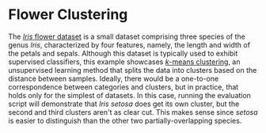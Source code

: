 # Flower Clustering

The [_Iris_ flower dataset](https://archive.ics.uci.edu/dataset/53/iris) is a small dataset comprising three species of the genus _Iris_, characterized by four features, namely, the length and width of the petals and sepals. Although this dataset is typically used to exhibit supervised classifiers, this example showcases [_k_-means clustering](https://en.wikipedia.org/wiki/K-means_clustering), an unsupervised learning method that splits the data into clusters based on the distance between samples. Ideally, there would be a one-to-one correspondence between categories and clusters, but in practice, that holds only for the simplest of datasets. In this case, running the evaluation script will demonstrate that _Iris setosa_ does get its own cluster, but the second and third clusters aren't as clear cut. This makes sense since _setosa_ is easier to distinguish than the other two partially-overlapping species.

